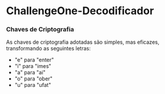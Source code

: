 # ChallengeOne-Decodificador

<h3>Chaves de Criptografia</h3>
As chaves de criptografia adotadas são simples, mas eficazes, transformando as seguintes letras:

- "e" para "enter"
- "i" para "imes"
- "a" para "ai"
- "o" para "ober"
- "u" para "ufat"
